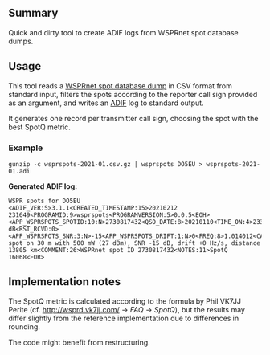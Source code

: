 ## Summary

Quick and dirty tool to create ADIF logs from WSPRnet spot database dumps.

## Usage

This tool reads a [WSPRnet spot database dump](https://wsprnet.org/drupal/downloads) in CSV format
from standard input, filters the spots according to the reporter call sign provided as an argument,
and writes an [ADIF](https://adif.org/) log to standard output.

It generates one record per transmitter call sign, choosing the spot with the best SpotQ metric.

### Example

```
gunzip -c wsprspots-2021-01.csv.gz | wsprspots DO5EU > wsprspots-2021-01.adi
```

**Generated ADIF log:**


```
WSPR spots for DO5EU
<ADIF_VER:5>3.1.1<CREATED_TIMESTAMP:15>20210212 231649<PROGRAMID:9>wsprspots<PROGRAMVERSION:5>0.0.5<EOH>
<APP_WSPRSPOTS_SPOTID:10:N>2730817432<QSO_DATE:8>20210110<TIME_ON:4>2338<OPERATOR:5>DO5EU<MY_GRIDSQUARE:6>JO62qm<RST_SENT:6>-15 dB<RST_RCVD:0><APP_WSPRSPOTS_SNR:3:N>-15<APP_WSPRSPOTS_DRIFT:1:N>0<FREQ:8>1.014012<CALL:6>DP0GVN<GRIDSQUARE:6>IB59ui<RX_PWR:6>0.5012<DISTANCE:5>13805<BAND:3>30m<MODE:4>WSPR<QSO_RANDOM:1>Y<SWL:1>Y<APP_WSPRSPOTS_SPOTQ:5:N>16068<QSLMSG:84>WSPR spot on 30 m with 500 mW (27 dBm), SNR -15 dB, drift +0 Hz/s, distance 13805 km<COMMENT:26>WSPRnet spot ID 2730817432<NOTES:11>SpotQ 16068<EOR>
```

## Implementation notes

The SpotQ metric is calculated according to the formula by Phil VK7JJ Perite (cf.
<http://wsprd.vk7jj.com/> → *FAQ* → *SpotQ*), but the results may differ slightly from the reference
implementation due to differences in rounding.

The code might benefit from restructuring.
